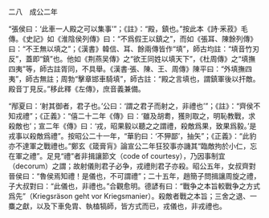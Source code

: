 二八　成公二年

“張侯曰：‘此車一人殿之可以集事’”；《註》：“殿，鎮也。”按此本《詩·釆菽》毛傳。《史記》如《淮陰侯列傳》曰：“不爲假王以鎮之”，而如《張耳、陳餘列傳》曰：“不王無以填之”；《漢書》韓信、耳、餘兩傳皆作“填”，師古均註：“填音竹刃反”，蓋即“鎮”也。他如《荆燕吴傳》之“欲王同姓以填天下”，《杜周傳》之“填撫四夷”等，師古註胥同，不具舉。《漢書·張、陳、王、周傳》陳平曰：“外填撫四夷”，師古無註；周勃“擊章邯車騎填”，師古註：“殿之言填也，謂鎮軍後以扞敵。殿音丁見反。”移此釋《左傳》，庶音義兼備。

“邴夏曰：‘射其御者，君子也。’公曰：‘謂之君子而射之，非禮也’”；《註》：“齊侯不知戎禮”；《正義》：“僖二十二年《傳》曰：‘雖及胡耈，獲則取之，明恥教戰，求殺敵也’；宣二年《傳》曰：‘戎，昭果毅以聽之之謂禮，殺敵爲果，致果爲毅。’是戎事以殺敵爲禮”。按昭公二十一年，“華豹曰：‘不狎鄙’，抽矢”；《正義》：“此豹亦不達軍之戰禮也。”鄭玄《箴膏肓》論宣公二年狂狡事亦譏其“臨敵拘於小仁，忘在軍之禮”。足見“禮”者非揖讓節文（code of courtesy），乃因事制宜（decorum）之謂；故射儀則君子必争，戎禮則君子亦殺。昭公五年，女叔齊對晉侯曰：“魯侯焉知禮！是儀也，不可謂禮”；二十五年，趙簡子問揖讓周旋之禮，子大叔對曰：“此儀也，非禮也。”合觀愈明。德諺有曰：“戰争之本旨較戰争之方式爲先”（Kriegsräson geht vor Kriegsmanier）。殺敵者戰之本旨；三舍之退、一麋之獻，以及下車免胄、執榼犒師，皆方式而已，戎儀也，非戎禮也。